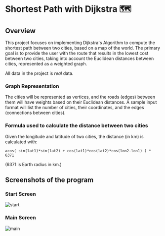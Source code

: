 # Shortest Path with Dijkstra 🗺️

## Overview
This project focuses on implementing Dijkstra's Algorithm to compute the shortest path between two cities, based on a map of the world. The primary goal is to provide the user with the route that results in the lowest cost between two cities, taking into account the Euclidean distances between cities, represented as a weighted graph.

All data in the project is *real* data.

### Graph Representation 
The cities will be represented as vertices, and the roads (edges) between them will have weights based on their Euclidean distances. A sample input format will list the number of cities, their coordinates, and the edges (connections between cities).

### Formula used to calculate the distance between two cities
Given the longitude and latitude of two cities, the distance (in km) is calculated with:

```
acos( sin(lat1)*sin(lat2) + cos(lat1)*cos(lat2)*cos(lon2-lon1) ) * 6371
```

(6371 is Earth radius in km.)


## Screenshots of the program

### Start Screen
![start](https://github.com/user-attachments/assets/f30da609-078c-4b17-be80-ddce4e69974e)

### Main Screen
![main](https://github.com/user-attachments/assets/8cef8e3b-9071-4af8-9ae1-2bcdcde6de01)
